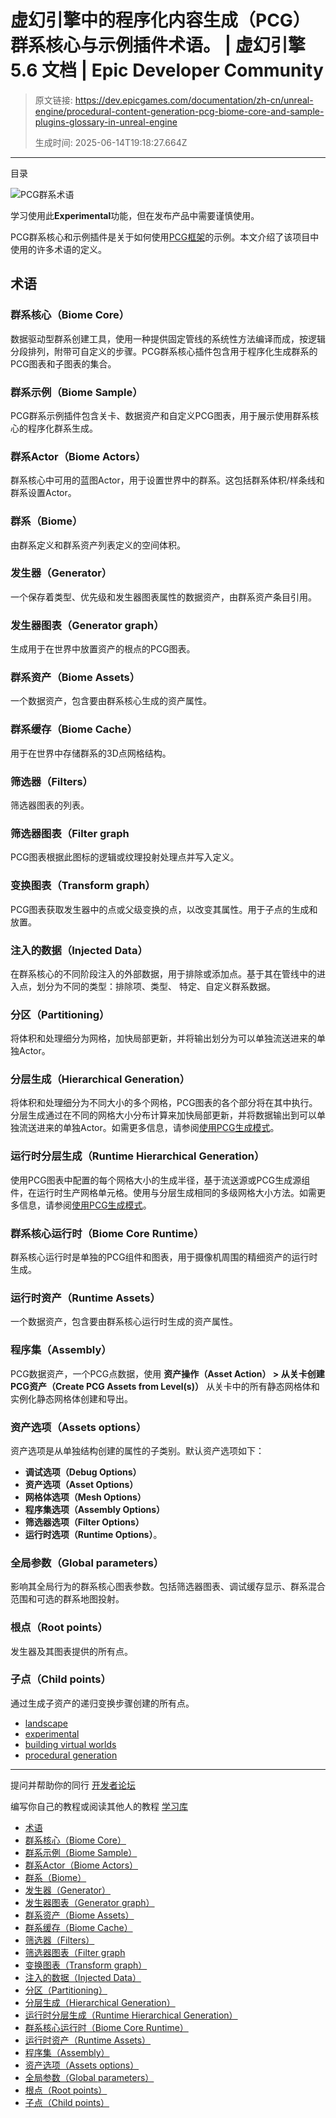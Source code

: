 # 虚幻引擎中的程序化内容生成（PCG）群系核心与示例插件术语。 | 虚幻引擎 5.6 文档 | Epic Developer Community

> 原文链接: https://dev.epicgames.com/documentation/zh-cn/unreal-engine/procedural-content-generation-pcg-biome-core-and-sample-plugins-glossary-in-unreal-engine
> 
> 生成时间: 2025-06-14T19:18:27.664Z

---

目录

![PCG群系术语](https://dev.epicgames.com/community/api/documentation/image/85d324c6-27b9-4b28-831f-7869e2755d8c?resizing_type=fill&width=1920&height=335)

学习使用此**Experimental**功能，但在发布产品中需要谨慎使用。

PCG群系核心和示例插件是关于如何使用[PCG框架](/documentation/zh-cn/unreal-engine/procedural-content-generation-overview)的示例。本文介绍了该项目中使用的许多术语的定义。

## 术语

### 群系核心（Biome Core）

数据驱动型群系创建工具，使用一种提供固定管线的系统性方法编译而成，按逻辑分段排列，附带可自定义的步骤。PCG群系核心插件包含用于程序化生成群系的PCG图表和子图表的集合。

### 群系示例（Biome Sample）

PCG群系示例插件包含关卡、数据资产和自定义PCG图表，用于展示使用群系核心的程序化群系生成。

### 群系Actor（Biome Actors）

群系核心中可用的蓝图Actor，用于设置世界中的群系。这包括群系体积/样条线和群系设置Actor。

### 群系（Biome）

由群系定义和群系资产列表定义的空间体积。

### 发生器（Generator）

一个保存着类型、优先级和发生器图表属性的数据资产，由群系资产条目引用。

### 发生器图表（Generator graph）

生成用于在世界中放置资产的根点的PCG图表。

### 群系资产（Biome Assets）

一个数据资产，包含要由群系核心生成的资产属性。

### 群系缓存（Biome Cache）

用于在世界中存储群系的3D点网格结构。

### 筛选器（Filters）

筛选器图表的列表。

### 筛选器图表（Filter graph

PCG图表根据此图标的逻辑或纹理投射处理点并写入定义。

### 变换图表（Transform graph）

PCG图表获取发生器中的点或父级变换的点，以改变其属性。用于子点的生成和放置。

### 注入的数据（Injected Data）

在群系核心的不同阶段注入的外部数据，用于排除或添加点。基于其在管线中的进入点，划分为不同的类型：排除项、类型、 特定、自定义群系数据。

### 分区（Partitioning）

将体积和处理细分为网格，加快局部更新，并将输出划分为可以单独流送进来的单独Actor。

### 分层生成（Hierarchical Generation）

将体积和处理细分为不同大小的多个网格，PCG图表的各个部分将在其中执行。分层生成通过在不同的网格大小分布计算来加快局部更新，并将数据输出到可以单独流送进来的单独Actor。如需更多信息，请参阅[使用PCG生成模式](/documentation/404)。

### 运行时分层生成（Runtime Hierarchical Generation）

使用PCG图表中配置的每个网格大小的生成半径，基于流送源或PCG生成源组件，在运行时生产网格单元格。使用与分层生成相同的多级网格大小方法。如需更多信息，请参阅[使用PCG生成模式](/documentation/404)。

### 群系核心运行时（Biome Core Runtime）

群系核心运行时是单独的PCG组件和图表，用于摄像机周围的精细资产的运行时生成。

### 运行时资产（Runtime Assets）

一个数据资产，包含要由群系核心运行时生成的资产属性。

### 程序集（Assembly）

PCG数据资产，一个PCG点数据，使用 **资产操作（Asset Action） > 从关卡创建PCG资产（Create PCG Assets from Level(s)）** 从关卡中的所有静态网格体和实例化静态网格体创建和导出。

### 资产选项（Assets options）

资产选项是从单独结构创建的属性的子类别。默认资产选项如下：

-   **调试选项（Debug Options）**
-   **资产选项（Asset Options）**
-   **网格体选项（Mesh Options）**
-   **程序集选项（Assembly Options）**
-   **筛选器选项（Filter Options）**
-   **运行时选项（Runtime Options）**。

### 全局参数（Global parameters）

影响其全局行为的群系核心图表参数。包括筛选器图表、调试缓存显示、群系混合范围和可选的群系地图投射。

### 根点（Root points）

发生器及其图表提供的所有点。

### 子点（Child points）

通过生成子资产的递归变换步骤创建的所有点。

-   [landscape](https://dev.epicgames.com/community/search?query=landscape)
-   [experimental](https://dev.epicgames.com/community/search?query=experimental)
-   [building virtual worlds](https://dev.epicgames.com/community/search?query=building%20virtual%20worlds)
-   [procedural generation](https://dev.epicgames.com/community/search?query=procedural%20generation)

* * *

提问并帮助你的同行 [开发者论坛](https://forums.unrealengine.com/categories?tag=unreal-engine)

编写你自己的教程或阅读其他人的教程 [学习库](https://dev.epicgames.com/community/unreal-engine/learning)

-   [术语](/documentation/zh-cn/unreal-engine/procedural-content-generation-pcg-biome-core-and-sample-plugins-glossary-in-unreal-engine#%E6%9C%AF%E8%AF%AD)
-   [群系核心（Biome Core）](/documentation/zh-cn/unreal-engine/procedural-content-generation-pcg-biome-core-and-sample-plugins-glossary-in-unreal-engine#%E7%BE%A4%E7%B3%BB%E6%A0%B8%E5%BF%83%EF%BC%88biomecore%EF%BC%89)
-   [群系示例（Biome Sample）](/documentation/zh-cn/unreal-engine/procedural-content-generation-pcg-biome-core-and-sample-plugins-glossary-in-unreal-engine#%E7%BE%A4%E7%B3%BB%E7%A4%BA%E4%BE%8B%EF%BC%88biomesample%EF%BC%89)
-   [群系Actor（Biome Actors）](/documentation/zh-cn/unreal-engine/procedural-content-generation-pcg-biome-core-and-sample-plugins-glossary-in-unreal-engine#%E7%BE%A4%E7%B3%BBactor%EF%BC%88biomeactors%EF%BC%89)
-   [群系（Biome）](/documentation/zh-cn/unreal-engine/procedural-content-generation-pcg-biome-core-and-sample-plugins-glossary-in-unreal-engine#%E7%BE%A4%E7%B3%BB%EF%BC%88biome%EF%BC%89)
-   [发生器（Generator）](/documentation/zh-cn/unreal-engine/procedural-content-generation-pcg-biome-core-and-sample-plugins-glossary-in-unreal-engine#%E5%8F%91%E7%94%9F%E5%99%A8%EF%BC%88generator%EF%BC%89)
-   [发生器图表（Generator graph）](/documentation/zh-cn/unreal-engine/procedural-content-generation-pcg-biome-core-and-sample-plugins-glossary-in-unreal-engine#%E5%8F%91%E7%94%9F%E5%99%A8%E5%9B%BE%E8%A1%A8%EF%BC%88generatorgraph%EF%BC%89)
-   [群系资产（Biome Assets）](/documentation/zh-cn/unreal-engine/procedural-content-generation-pcg-biome-core-and-sample-plugins-glossary-in-unreal-engine#%E7%BE%A4%E7%B3%BB%E8%B5%84%E4%BA%A7%EF%BC%88biomeassets%EF%BC%89)
-   [群系缓存（Biome Cache）](/documentation/zh-cn/unreal-engine/procedural-content-generation-pcg-biome-core-and-sample-plugins-glossary-in-unreal-engine#%E7%BE%A4%E7%B3%BB%E7%BC%93%E5%AD%98%EF%BC%88biomecache%EF%BC%89)
-   [筛选器（Filters）](/documentation/zh-cn/unreal-engine/procedural-content-generation-pcg-biome-core-and-sample-plugins-glossary-in-unreal-engine#%E7%AD%9B%E9%80%89%E5%99%A8%EF%BC%88filters%EF%BC%89)
-   [筛选器图表（Filter graph](/documentation/zh-cn/unreal-engine/procedural-content-generation-pcg-biome-core-and-sample-plugins-glossary-in-unreal-engine#%E7%AD%9B%E9%80%89%E5%99%A8%E5%9B%BE%E8%A1%A8%EF%BC%88filtergraph)
-   [变换图表（Transform graph）](/documentation/zh-cn/unreal-engine/procedural-content-generation-pcg-biome-core-and-sample-plugins-glossary-in-unreal-engine#%E5%8F%98%E6%8D%A2%E5%9B%BE%E8%A1%A8%EF%BC%88transformgraph%EF%BC%89)
-   [注入的数据（Injected Data）](/documentation/zh-cn/unreal-engine/procedural-content-generation-pcg-biome-core-and-sample-plugins-glossary-in-unreal-engine#%E6%B3%A8%E5%85%A5%E7%9A%84%E6%95%B0%E6%8D%AE%EF%BC%88injecteddata%EF%BC%89)
-   [分区（Partitioning）](/documentation/zh-cn/unreal-engine/procedural-content-generation-pcg-biome-core-and-sample-plugins-glossary-in-unreal-engine#%E5%88%86%E5%8C%BA%EF%BC%88partitioning%EF%BC%89)
-   [分层生成（Hierarchical Generation）](/documentation/zh-cn/unreal-engine/procedural-content-generation-pcg-biome-core-and-sample-plugins-glossary-in-unreal-engine#%E5%88%86%E5%B1%82%E7%94%9F%E6%88%90%EF%BC%88hierarchicalgeneration%EF%BC%89)
-   [运行时分层生成（Runtime Hierarchical Generation）](/documentation/zh-cn/unreal-engine/procedural-content-generation-pcg-biome-core-and-sample-plugins-glossary-in-unreal-engine#%E8%BF%90%E8%A1%8C%E6%97%B6%E5%88%86%E5%B1%82%E7%94%9F%E6%88%90%EF%BC%88runtimehierarchicalgeneration%EF%BC%89)
-   [群系核心运行时（Biome Core Runtime）](/documentation/zh-cn/unreal-engine/procedural-content-generation-pcg-biome-core-and-sample-plugins-glossary-in-unreal-engine#%E7%BE%A4%E7%B3%BB%E6%A0%B8%E5%BF%83%E8%BF%90%E8%A1%8C%E6%97%B6%EF%BC%88biomecoreruntime%EF%BC%89)
-   [运行时资产（Runtime Assets）](/documentation/zh-cn/unreal-engine/procedural-content-generation-pcg-biome-core-and-sample-plugins-glossary-in-unreal-engine#%E8%BF%90%E8%A1%8C%E6%97%B6%E8%B5%84%E4%BA%A7%EF%BC%88runtimeassets%EF%BC%89)
-   [程序集（Assembly）](/documentation/zh-cn/unreal-engine/procedural-content-generation-pcg-biome-core-and-sample-plugins-glossary-in-unreal-engine#%E7%A8%8B%E5%BA%8F%E9%9B%86%EF%BC%88assembly%EF%BC%89)
-   [资产选项（Assets options）](/documentation/zh-cn/unreal-engine/procedural-content-generation-pcg-biome-core-and-sample-plugins-glossary-in-unreal-engine#%E8%B5%84%E4%BA%A7%E9%80%89%E9%A1%B9%EF%BC%88assetsoptions%EF%BC%89)
-   [全局参数（Global parameters）](/documentation/zh-cn/unreal-engine/procedural-content-generation-pcg-biome-core-and-sample-plugins-glossary-in-unreal-engine#%E5%85%A8%E5%B1%80%E5%8F%82%E6%95%B0%EF%BC%88globalparameters%EF%BC%89)
-   [根点（Root points）](/documentation/zh-cn/unreal-engine/procedural-content-generation-pcg-biome-core-and-sample-plugins-glossary-in-unreal-engine#%E6%A0%B9%E7%82%B9%EF%BC%88rootpoints%EF%BC%89)
-   [子点（Child points）](/documentation/zh-cn/unreal-engine/procedural-content-generation-pcg-biome-core-and-sample-plugins-glossary-in-unreal-engine#%E5%AD%90%E7%82%B9%EF%BC%88childpoints%EF%BC%89)